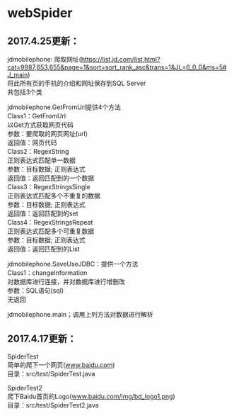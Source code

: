 # webSpider

2017.4.25更新：
----
jdmobilephone:
爬取网址(https://list.jd.com/list.html?cat=9987,653,655&page=1&sort=sort_rank_asc&trans=1&JL=6_0_0&ms=5#J_main)</br>
将此所有页的手机的介绍和网址保存到SQL Server</br>
共包括3个类</br>

jdmobilephone.GetFromUrl提供4个方法</br>
Class1：GetFromUrl</br>
以Get方式获取网页代码</br>
参数：要爬取的网页网址(url)</br>
返回值：网页代码</br>
Class2：RegexString</br>
正则表达式匹配单一数据</br>
参数：目标数据; 正则表达式</br>
返回值：返回匹配到的一个数据</br>
Class3：RegexStringsSingle</br>
正则表达式匹配多个不重复的数据</br>
参数：目标数据; 正则表达式</br>
返回值：返回匹配到的set</br>
Class4：RegexStringsRepeat</br>
正则表达式匹配多个可重复数据</br>
参数：目标数据; 正则表达式</br>
返回值：返回匹配到的List</br>

jdmobilephone.SaveUseJDBC：提供一个方法</br>
Class1：changeInformation</br>
对数据库进行连接，并对数据库进行增删改</br>
参数：SQL语句(sql)</br>
无返回</br>

jdmobilephone.main；调用上列方法对数据进行解析</br>

2017.4.17更新：
----
SpiderTest</br>
简单的爬下一个网页(www.baidu.com)</br>
目录：src/test/SpiderTest.java</br>

SpiderTest2</br>
爬下Baidu首页的Logo(www.baidu.com/img/bd_logo1.png)</br>
目录：src/test/SpiderTest2.java</br>


